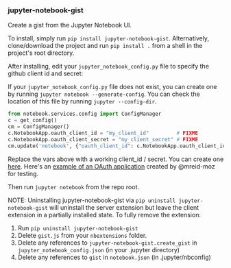 ### jupyter-notebook-gist

Create a gist from the Jupyter Notebook UI.

To install, simply run `pip install jupyter-notebook-gist`. Alternatively, clone/download the project and run `pip install .` from a shell in the project's root directory.

After installing, edit your `jupyter_notebook_config.py` file to specify the github client id and secret:

If your `jupyter_notebook_config.py` file does not exist, you can create one by running `jupyter notebook --generate-config`. You can check the location of this file by running `jupyter --config-dir`.

```python
from notebook.services.config import ConfigManager
c = get_config()
cm = ConfigManager()
c.NotebookApp.oauth_client_id = "my_client_id"         # FIXME
c.NotebookApp.oauth_client_secret = "my_client_secret" # FIXME
cm.update('notebook', {"oauth_client_id": c.NotebookApp.oauth_client_id})
```

Replace the vars above with a working client_id / secret. You can create one
[here](https://github.com/settings/applications). Here's an [example of an OAuth application](https://cloud.githubusercontent.com/assets/969479/14916551/add90efc-0df0-11e6-8cfb-277754a48b66.png) created by @mreid-moz for testing.

Then run `jupyter notebook` from the repo root.

NOTE: Uninstalling jupyter-notebook-gist via `pip uninstall jupyter-notebook-gist` will uninstall the server extension but leave the client extension in a partially installed state. To fully remove the extension:

1. Run `pip uninstall jupyter-notebook-gist`
2. Delete `gist.js` from your `nbextensions` folder.
3. Delete any references to `jupyter-notebook-gist.create_gist` in `jupyter_notebook_config.json` (in your .jupyter directory)
4. Delete any references to `gist` in `notebook.json` (in .jupyter/nbconfig)

